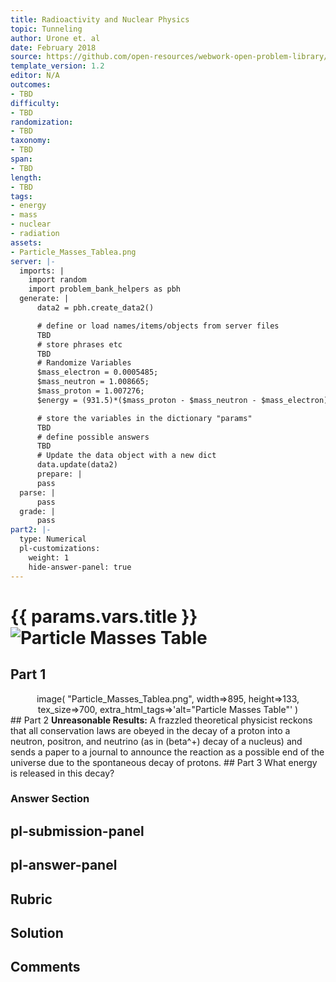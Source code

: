 ```yaml
---
title: Radioactivity and Nuclear Physics
topic: Tunneling
author: Urone et. al
date: February 2018
source: https://github.com/open-resources/webwork-open-problem-library/tree/master/Contrib/BrockPhysics/College_Physics_Urone/31.Radioactivity_and_Nuclear_Physics/31-07.Tunneling/NU_U17-31-07-006.pg
template_version: 1.2
editor: N/A
outcomes:
- TBD
difficulty:
- TBD
randomization:
- TBD
taxonomy:
- TBD
span:
- TBD
length:
- TBD
tags:
- energy
- mass
- nuclear
- radiation
assets:
- Particle_Masses_Tablea.png
server: |-
  imports: |
    import random
    import problem_bank_helpers as pbh
  generate: |
      data2 = pbh.create_data2()

      # define or load names/items/objects from server files
      TBD
      # store phrases etc
      TBD
      # Randomize Variables
      $mass_electron = 0.0005485;
      $mass_neutron = 1.008665;
      $mass_proton = 1.007276;
      $energy = (931.5)*($mass_proton - $mass_neutron - $mass_electron);

      # store the variables in the dictionary "params"
      TBD
      # define possible answers
      TBD
      # Update the data object with a new dict
      data.update(data2)
      prepare: |
      pass
  parse: |
      pass
  grade: |
      pass
part2: |-
  type: Numerical
  pl-customizations:
    weight: 1
    hide-answer-panel: true
---
```


# {{ params.vars.title }}![Particle Masses Table](Particle_Masses_Tablea.png)

## Part 1 
<center> image( "Particle_Masses_Tablea.png", width=>895, height=>133,  tex_size=>700, extra_html_tags=>'alt="Particle Masses Table"' ) </center> 
## Part 2 
<b>Unreasonable Results:</b> A frazzled theoretical physicist reckons that all conservation laws are obeyed in the decay of a proton into a neutron, positron, and neutrino (as in (beta^+) decay of a nucleus) and sends a paper to a journal to announce the reaction as a possible end of the universe due to the spontaneous decay of protons. 
## Part 3 
What energy is released in this decay? 


### Answer Section 


## pl-submission-panel 


## pl-answer-panel 


## Rubric 


## Solution 


## Comments 


